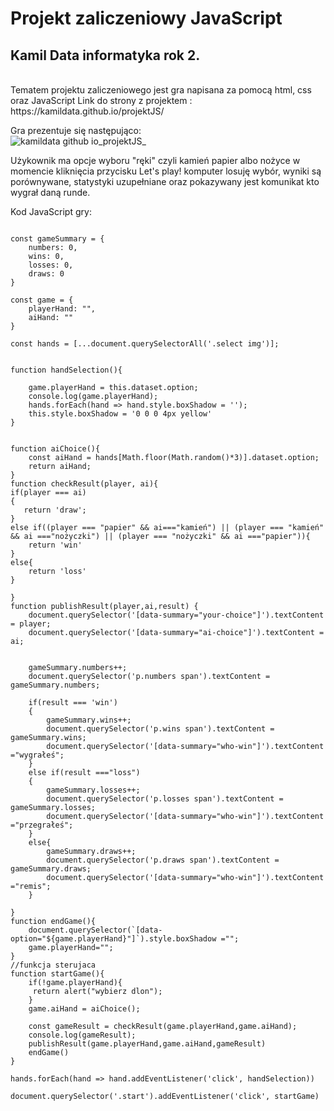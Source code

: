 # Projekt zaliczeniowy JavaScript

## Kamil Data informatyka rok 2.

<br>
Tematem projektu zaliczeniowego jest gra napisana za pomocą html, css oraz JavaScript
Link do strony z projektem : https://kamildata.github.io/projektJS/

Gra prezentuje się następująco:
<br>
![kamildata github io_projektJS_](https://user-images.githubusercontent.com/79749390/150981829-14d3ecee-ebce-49d6-909e-8dd47b950010.png)

Użykownik ma opcje wyboru "ręki" czyli kamień papier albo nożyce w momencie kliknięcia przycisku Let's play! komputer losuję wybór, wyniki są porównywane, statystyki uzupełniane oraz pokazywany jest komunikat kto wygrał daną runde.

Kod JavaScript gry:

```

const gameSummary = {
    numbers: 0,
    wins: 0,
    losses: 0,
    draws: 0
}

const game = {
    playerHand: "",
    aiHand: ""
}

const hands = [...document.querySelectorAll('.select img')];


function handSelection(){

    game.playerHand = this.dataset.option;
    console.log(game.playerHand);
    hands.forEach(hand => hand.style.boxShadow = '');
    this.style.boxShadow = '0 0 0 4px yellow'
}


function aiChoice(){
    const aiHand = hands[Math.floor(Math.random()*3)].dataset.option;
    return aiHand;
}
function checkResult(player, ai){
if(player === ai)
{
   return 'draw';
}
else if((player === "papier" && ai==="kamień") || (player === "kamień" && ai ==="nożyczki") || (player === "nożyczki" && ai ==="papier")){
    return 'win'
}
else{
    return 'loss'
}

}
function publishResult(player,ai,result) {
    document.querySelector('[data-summary="your-choice"]').textContent = player;
    document.querySelector('[data-summary="ai-choice"]').textContent = ai;


    gameSummary.numbers++;
    document.querySelector('p.numbers span').textContent = gameSummary.numbers;

    if(result === 'win')
    {
        gameSummary.wins++;
        document.querySelector('p.wins span').textContent = gameSummary.wins;
        document.querySelector('[data-summary="who-win"]').textContent ="wygrałeś";
    }
    else if(result ==="loss")
    {
        gameSummary.losses++;
        document.querySelector('p.losses span').textContent = gameSummary.losses;
        document.querySelector('[data-summary="who-win"]').textContent ="przegrałeś";
    }
    else{
        gameSummary.draws++;
        document.querySelector('p.draws span').textContent = gameSummary.draws;
        document.querySelector('[data-summary="who-win"]').textContent ="remis";
    }

}
function endGame(){
    document.querySelector(`[data-option="${game.playerHand}"]`).style.boxShadow ="";
    game.playerHand="";
}
//funkcja sterujaca
function startGame(){
    if(!game.playerHand){
     return alert("wybierz dlon");
    }
    game.aiHand = aiChoice();

    const gameResult = checkResult(game.playerHand,game.aiHand);
    console.log(gameResult);
    publishResult(game.playerHand,game.aiHand,gameResult)
    endGame()
}

hands.forEach(hand => hand.addEventListener('click', handSelection))

document.querySelector('.start').addEventListener('click', startGame)
```
